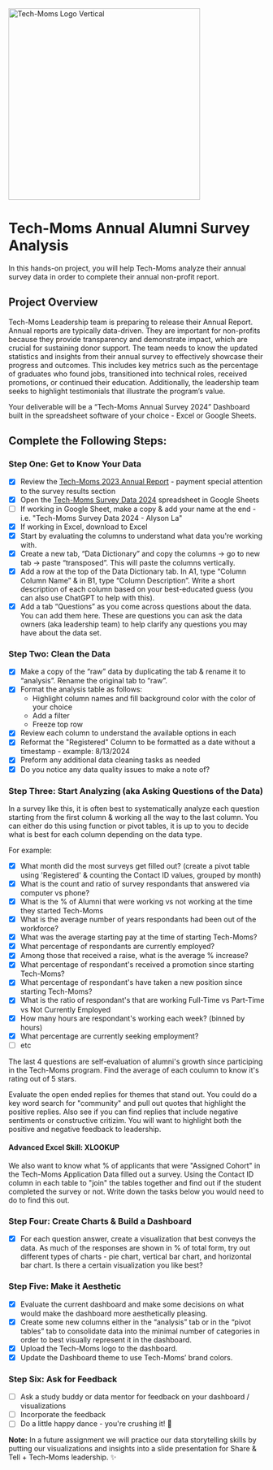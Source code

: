 <img width="377" alt="Tech-Moms Logo Vertical" src="https://github.com/user-attachments/assets/b98d7ed8-150c-4a2a-9102-c4cfa4e91d01">

# Tech-Moms Annual Alumni Survey Analysis 

In this hands-on project, you will help Tech-Moms analyze their annual survey data in order to complete their annual non-profit report.

## Project Overview

Tech-Moms Leadership team is preparing to release their Annual Report. Annual reports are typically data-driven. They are important for non-profits because they provide transparency and demonstrate impact, which are crucial for sustaining donor support. The team needs to know the updated statistics and insights from their annual survey to effectively showcase their progress and outcomes. This includes key metrics such as the percentage of graduates who found jobs, transitioned into technical roles, received promotions, or continued their education. Additionally, the leadership team seeks to highlight testimonials that illustrate the program’s value. 

Your deliverable will be a “Tech-Moms Annual Survey 2024” Dashboard built in the spreadsheet software of your choice - Excel or Google Sheets. 

## Complete the Following Steps: 

### Step One: Get to Know Your Data 

- [X] Review the [Tech-Moms 2023 Annual Report](https://www.tech-moms.org/_files/ugd/0e6ea4_4aa4f371aaaf4b2c81a1e384dfdfec02.pdf?index=true) - payment special attention to the survey results section
- [X] Open the [Tech-Moms Survey Data 2024](https://docs.google.com/spreadsheets/d/1Rf9-nhBHtUWr0t4c0paNZaaJhFpDMU8lAIbeBR_uk0Q/edit?gid=0#gid=0) spreadsheet in Google Sheets
- [ ] If working in Google Sheet, make a copy & add your name at the end - i.e. "Tech-Moms Survey Data 2024 - Alyson La" 
- [X] If working in Excel, download to Excel
- [X] Start by evaluating the columns to understand what data you're working with.
- [X] Create a new tab,  “Data Dictionary” and copy the columns -> go to new tab -> paste “transposed”. This will paste the columns vertically.
- [X] Add a row at the top of the Data Dictionary tab. In A1, type “Column Column Name” & in B1, type “Column Description”. Write a short description of each column based on your best-educated guess (you can also use ChatGPT to help with this).
- [X] Add a tab “Questions” as you come across questions about the data. You can add them here. These are questions you can ask the data owners (aka leadership team) to help clarify any questions you may have about the data set.

### Step Two: Clean the Data 

- [X] Make a copy of the “raw” data by duplicating the tab & rename it to “analysis”. Rename the original tab to “raw”.
- [X] Format the analysis table as follows: 
  *  Highlight column names and fill background color with the color of your choice
  * Add a filter
  * Freeze top row      
- [X] Review each column to understand the available options in each
- [X] Reformat the "Registered" Column to be formatted as a date without a timestamp - example: 8/13/2024
- [X] Preform any additional data cleaning tasks as needed
- [X] Do you notice any data quality issues to make a note of? 

### Step Three: Start Analyzing (aka Asking Questions of the Data)

In a survey like this, it is often best to systematically analyze each question starting from the first column & working all the way to the last column. You can either do this using function or pivot tables, it is up to you to decide what is best for each column depending on the data type. 

For example: 

- [X] What month did the most surveys get filled out? (create a pivot table using 'Registered' & counting the Contact ID values, grouped by month) 
- [X] What is the count and ratio of survey respondants that answered via computer vs phone?
- [X] What is the % of Alumni that were working vs not working at the time they started Tech-Moms
- [X] What is the average number of years respondants had been out of the workforce?
- [X] What was the average starting pay at the time of starting Tech-Moms?
- [X] What percentage of respondants are currently employed?
- [X] Among those that received a raise, what is the average % increase?
- [X] What percentage of respondant's received a promotion since starting Tech-Moms? 
- [X] What percentage of respondant's have taken a new position since starting Tech-Moms?
- [X] What is the ratio of respondant's that are working Full-Time vs Part-Time vs Not Currently Employed
- [X] How many hours are respondant's working each week? (binned by hours)
- [X] What percentage are currently seeking employment?
- [ ] etc 

The last 4 questions are self-evaluation of alumni's growth since participing in the Tech-Moms program. Find the average of each coulumn to know it's rating out of 5 stars. 

Evaluate the open ended replies for themes that stand out. You could do a key word search for "community" and pull out quotes that highlight the positive replies. Also see if you can find replies that include negative sentiments or constructive critizim. You will want to highlight both the positive and negative feedback to leadership. 

#### Advanced Excel Skill: XLOOKUP

We also want to know what % of applicants that were "Assigned Cohort" in the Tech-Moms Application Data filled out a survey. Using the Contact ID column in each table to "join" the tables together and find out if the student completed the survey or not. Write down the tasks below you would need to do to find this out. 

### Step Four: Create Charts & Build a Dashboard 

- [X] For each question answer, create a visualization that best conveys the data. As much of the responses are shown in % of total form, try out different types of charts - pie chart, vertical bar chart, and horizontal bar chart. Is there a certain visualization you like best? 

### Step Five: Make it Aesthetic 

- [X] Evaluate the current dashboard and make some decisions on what would make the dashboard more aesthetically pleasing.
- [X] Create some new columns either in the “analysis” tab or in the “pivot tables” tab to consolidate data into the minimal number of categories in order to best visually represent it in the dashboard.
- [X] Upload the Tech-Moms logo to the dashboard.
- [X] Update the Dashboard theme to use Tech-Moms’ brand colors.

### Step Six: Ask for Feedback 

- [ ] Ask a study buddy or data mentor for feedback on your dashboard / visualizations 
- [ ] Incorporate the feedback
- [ ] Do a little happy dance - you're crushing it! 💃

**Note:** In a future assignment we will practice our data storytelling skills by putting our visualizations and insights into a slide presentation for Share & Tell + Tech-Moms leadership. ✨ 
